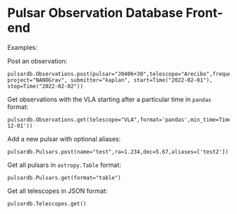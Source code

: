# Pulsar Observation Database Front-end

Examples:

Post an observation:
```
pulsardb.Observations.post(pulsar="J0406+30",telescope="Arecibo",frequency=200*u.MHz, project="NANOGrav", submitter="kaplan", start=Time("2022-02-01"), stop=Time("2022-02-02"))
```

Get observations with the VLA starting after a particular time in `pandas` format:
```
pulsardb.Observations.get(telescope="VLA",format='pandas',min_time=Time('2019-12-01'))
```

Add a new pulsar with optional aliases:
```
pulsardb.Pulsars.post(name="test",ra=1.234,dec=5.67,aliases=['test2'])
```

Get all pulsars in `astropy.Table` format:
```
pulsardb.Pulsars.get(format="table")
```

Get all telescopes in JSON format:
```
pulsardb.Telescopes.get()
```
